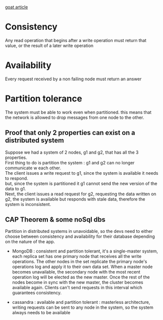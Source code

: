 [goat article](https://mwhittaker.github.io/blog/an_illustrated_proof_of_the_cap_theorem/)

# Consistency

Any read operation that begins after a write operation must return that value,
or the result of a later write operation

# Availability

Every request received by a non failing node must return an answer

# Partition tolerance

The system must be able to work even when partitioned. this means that the network is allowed
to drop messages from one node to the other.

## Proof that only 2 properties can exist on a distributed system

Suppose we had a system of 2 nodes, g1 and g2, that has all the 3 properties.  
First thing to do is partition the system : g1 and g2 can no longer communicate w each other.  
The client issues a write request to g1, since the system is available it needs to respond.  
but, since the system is partitioned it g1 cannot send the new version of the data to g1.  
Next, the client issues a read request for g2, requesting the data written on g2, the system
is available but responds with stale data, therefore the system is inconsistent.

## CAP Theorem & some noSql dbs

Partition in distributed systems in unavoidable, so the devs need to either choose between consistency and availability for their database depending on the nature of the app.

- MongoDB : consistent and partition tolerant, it's a single-master system, each replica set has one primary node that receives
  all the write operations. The other nodes in the set replicate the primary node's operations log and apply it to their own data set.
  When a master node becomes unavailable, the secondary node with the most recent operation log will be elected as the new master.
  Once the rest of the nodes become in sync with the new master, the cluster becomes available again. Clients can't send requests in this interval which guarantees consistency.

- cassandra : available and partition tolerant : masterless architecture, writing requests can be sent to any node in the system, so the system always needs to be available
